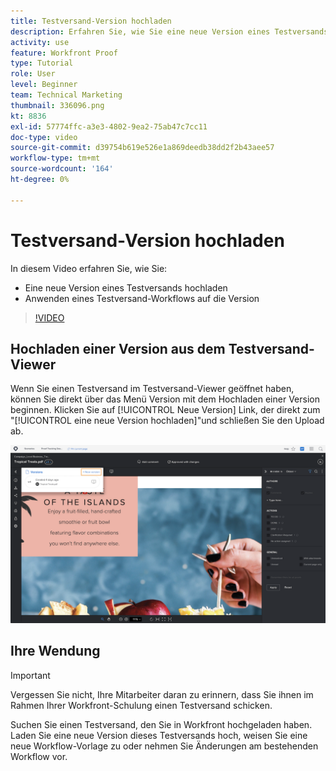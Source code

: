 ```yaml
---
title: Testversand-Version hochladen
description: Erfahren Sie, wie Sie eine neue Version eines Testversands hochladen und einen Testversand-Workflow auf die Version in anwenden. [!DNL  Workfront].
activity: use
feature: Workfront Proof
type: Tutorial
role: User
level: Beginner
team: Technical Marketing
thumbnail: 336096.png
kt: 8836
exl-id: 57774ffc-a3e3-4802-9ea2-75ab47c7cc11
doc-type: video
source-git-commit: d39754b619e526e1a869deedb38dd2f2b43aee57
workflow-type: tm+mt
source-wordcount: '164'
ht-degree: 0%

---
```


# Testversand-Version hochladen

In diesem Video erfahren Sie, wie Sie:

* Eine neue Version eines Testversands hochladen
* Anwenden eines Testversand-Workflows auf die Version

>[!VIDEO](https://video.tv.adobe.com/v/336096/?quality=12)

## Hochladen einer Version aus dem Testversand-Viewer

Wenn Sie einen Testversand im Testversand-Viewer geöffnet haben, können Sie direkt über das Menü Version mit dem Hochladen einer Version beginnen. Klicken Sie auf [!UICONTROL Neue Version] Link, der direkt zum &quot;[!UICONTROL eine neue Version hochladen]&quot;und schließen Sie den Upload ab.

![Ein Bild des Testversand-Viewers mit dem Versionsmenü, das in der oberen linken Ecke eingeblendet wird, und dem [!UICONTROL Neue Version] Link hervorgehoben.](assets/upload-version-from-viewer.png)

## Ihre Wendung

>[!IMPORTANT]
>
>Vergessen Sie nicht, Ihre Mitarbeiter daran zu erinnern, dass Sie ihnen im Rahmen Ihrer Workfront-Schulung einen Testversand schicken.

Suchen Sie einen Testversand, den Sie in Workfront hochgeladen haben. Laden Sie eine neue Version dieses Testversands hoch, weisen Sie eine neue Workflow-Vorlage zu oder nehmen Sie Änderungen am bestehenden Workflow vor.

<!--
### Learn more 
* Create a new version of a proof
-->
